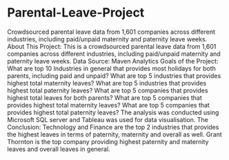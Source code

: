# Parental-Leave-Project
Crowdsourced parental leave data from 1,601 companies across different industries, including paid/unpaid maternity and paternity leave weeks.
About This Project:
This is a crowdsourced parental leave data from 1,601 companies across different industries, including paid/unpaid maternity and paternity leave weeks. 
Data Source: Maven Analytics
Goals of the Project:
What are top 10 Industries in general that provides most holidays for both parents, including paid and unpaid?
What are top 5 industries that provides highest total maternity leaves?
What are top 5 industries that provides highest total paternity leaves?
What are top 5 companies that provides highest total  leaves for both parents?
What are top 5 companies that provides highest total maternity leaves?
What are top 5 companies that provides highest total paternity leaves?
The analysis was conducted using Microsoft SQL server and Tableau was used for data visualisation.
The Conclusion: Technology and Finance are the top 2  industries that provides the highest leaves in terms of paternity, maternity and overall as well.  Grant Thornton is the top company providing highest paternity and maternity leaves  and overall leaves in general.
